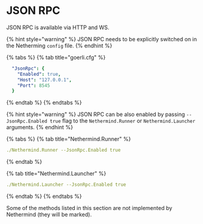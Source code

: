 # JSON RPC

JSON RPC is available via HTTP and WS.

{% hint style="warning" %}
JSON RPC needs to be explicitly switched on in the Netherming `config` file.
{% endhint %}

{% tabs %}
{% tab title="goerli.cfg" %}
```yaml
  "JsonRpc": {
    "Enabled": true,
    "Host": "127.0.0.1",
    "Port": 8545
  }
```
{% endtab %}
{% endtabs %}

{% hint style="warning" %}
JSON RPC can be also enabled by passing `--JsonRpc.Enabled true` flag to the `Nethermind.Runner` or `Nethermind.Launcher` arguments.
{% endhint %}

{% tabs %}
{% tab title="Nethermind.Runner" %}
```yaml
./Nethermind.Runner --JsonRpc.Enabled true
```
{% endtab %}

{% tab title="Nethermind.Launcher" %}
```yaml
./Nethermind.Launcher --JsonRpc.Enabled true
```
{% endtab %}
{% endtabs %}

Some of the methods listed in this section are not implemented by Nethermind \(they will be marked\).

